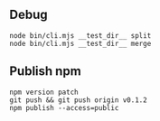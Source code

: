 ## Debug

```
node bin/cli.mjs __test_dir__ split
node bin/cli.mjs __test_dir__ merge
```

## Publish npm

```
npm version patch
git push && git push origin v0.1.2
npm publish --access=public
```
